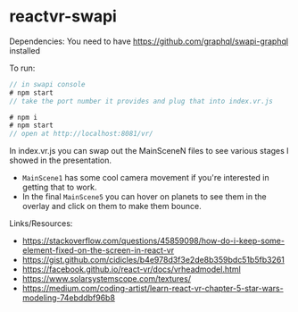# reactvr-swapi


Dependencies:
You need to have https://github.com/graphql/swapi-graphql installed

To run:

```javascript
// in swapi console
# npm start
// take the port number it provides and plug that into index.vr.js

# npm i
# npm start
// open at http://localhost:8081/vr/
```

In index.vr.js you can swap out the MainSceneN files to see various stages I showed in the presentation.
- `MainScene1` has some cool camera movement if you're interested in getting that to work.
- In the final `MainScene5` you can hover on planets to see them in the overlay and click on them to make them bounce.

Links/Resources:
- https://stackoverflow.com/questions/45859098/how-do-i-keep-some-element-fixed-on-the-screen-in-react-vr
- https://gist.github.com/cidicles/b4e978d3f3e2de8b359bdc51b5fb3261
- https://facebook.github.io/react-vr/docs/vrheadmodel.html
- https://www.solarsystemscope.com/textures/
- https://medium.com/coding-artist/learn-react-vr-chapter-5-star-wars-modeling-74ebddbf96b8
